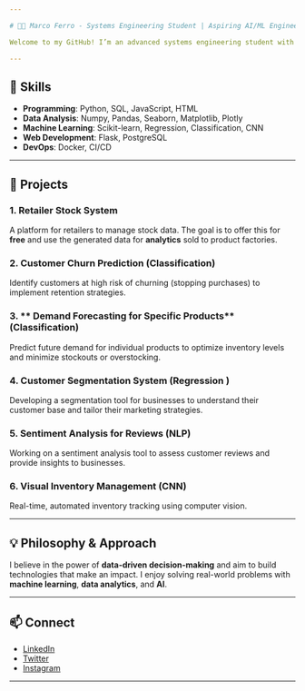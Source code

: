 ```yaml
---

# 👨‍💻 Marco Ferro - Systems Engineering Student | Aspiring AI/ML Engineer

Welcome to my GitHub! I’m an advanced systems engineering student with a focus on **Data Science**, **machine learning**, and **data engineering**. I’m passionate about **intrapreneurship** and am currently exploring startup ideas that combine **data analytics** and **technology**.

---
```


## 🚀 Skills

- **Programming**: Python, SQL, JavaScript, HTML
- **Data Analysis**: Numpy, Pandas, Seaborn, Matplotlib, Plotly
- **Machine Learning**: Scikit-learn, Regression, Classification, CNN
- **Web Development**: Flask, PostgreSQL
- **DevOps**: Docker, CI/CD

---

## 🔨 Projects

### 1. **Retailer Stock System**
A platform for retailers to manage stock data. The goal is to offer this for **free** and use the generated data for **analytics** sold to product factories.

### 2. **Customer Churn Prediction** (Classification)
Identify customers at high risk of churning (stopping purchases) to implement retention strategies.

### 3. ** Demand Forecasting for Specific Products** (Classification)
Predict future demand for individual products to optimize inventory levels and minimize stockouts or overstocking.

### 4. **Customer Segmentation System** (Regression )
Developing a segmentation tool for businesses to understand their customer base and tailor their marketing strategies.

### 5. **Sentiment Analysis for Reviews** (NLP)
Working on a sentiment analysis tool to assess customer reviews and provide insights to businesses.

### 6. Visual Inventory Management (CNN)
Real-time, automated inventory tracking using computer vision.

---

## 💡 Philosophy & Approach

I believe in the power of **data-driven decision-making** and aim to build technologies that make an impact. I enjoy solving real-world problems with **machine learning**, **data analytics**, and **AI**.

---

## 📫 Connect

- [LinkedIn](https://www.linkedin.com/in/marcoeferro/)
- [Twitter](https://x.com/marcofe72175603)
- [Instagram](https://www.instagram.com/marcoeferro/)
---
